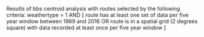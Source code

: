 Results of bbs centroid analysis with routes selected by the following criteria:
weathertype = 1 AND [
route has at least one set of data per five year window between 1969 and 2016 OR
route is in a spatial grid (2 degrees square) with data recorded at least once per five year window ]
